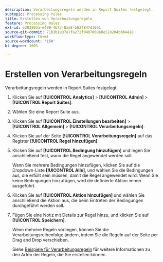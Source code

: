 ```yaml
---
description: Verarbeitungsregeln werden in Report Suites festgelegt.
subtopic: Processing rules
title: Erstellen von Verarbeitungsregeln
feature: Processing Rules
exl-id: e28380da-e499-4b73-8ae8-b62f847d10e1
source-git-commit: 71b3b1937e7fa272f0497008e8e510204bbb4418
workflow-type: tm+mt
source-wordcount: '150'
ht-degree: 100%

---
```


# Erstellen von Verarbeitungsregeln

Verarbeitungsregeln werden in Report Suites festgelegt.

1. Klicken Sie auf **[!UICONTROL Analytics]** > **[!UICONTROL Admin]** > **[!UICONTROL Report Suites]**.
1. Wählen Sie eine Report Suite aus.
1. Klicken Sie auf **[!UICONTROL Einstellungen bearbeiten]** > **[!UICONTROL Allgemein]** > **[!UICONTROL Verarbeitungsregeln]**.
1. Klicken Sie auf der Seite **[!UICONTROL Verarbeitungsregeln]** auf das Register **[!UICONTROL Regel hinzufügen]**.
1. Klicken Sie auf **[!UICONTROL Bedingung hinzufügen]** und legen Sie anschließend fest, wann die Regel angewendet werden soll.

   Wenn Sie mehrere Bedingungen hinzufügen, klicken Sie auf die Dropdown-Liste **[!UICONTROL Alle]**, und wählen Sie die Bedingungen aus, die erfüllt sein müssen, damit die Regel angewendet wird. Wenn Sie keine Bedingungen hinzufügen, wird die definierte Aktion immer ausgeführt.

1. Klicken Sie auf **[!UICONTROL Aktion hinzufügen]** und wählen Sie anschließend die Aktion aus, die beim Eintreten der Bedingungen durchgeführt werden soll.
1. Fügen Sie eine Notiz mit Details zur Regel hinzu, und klicken Sie auf **[!UICONTROL Speichern]**.

   Wenn mehrere Regeln vorliegen, können Sie die Verarbeitungsreihenfolge ändern, indem Sie die Regeln auf der Seite per Drag and Drop verschieben.

   Siehe [Beispiele für Verarbeitungsregeln](/help/admin/admin/c-processing-rules/processing-rules-examples/processing-rules-examples.md) für weitere Informationen zu den Arten der Regeln, die Sie erstellen können.
